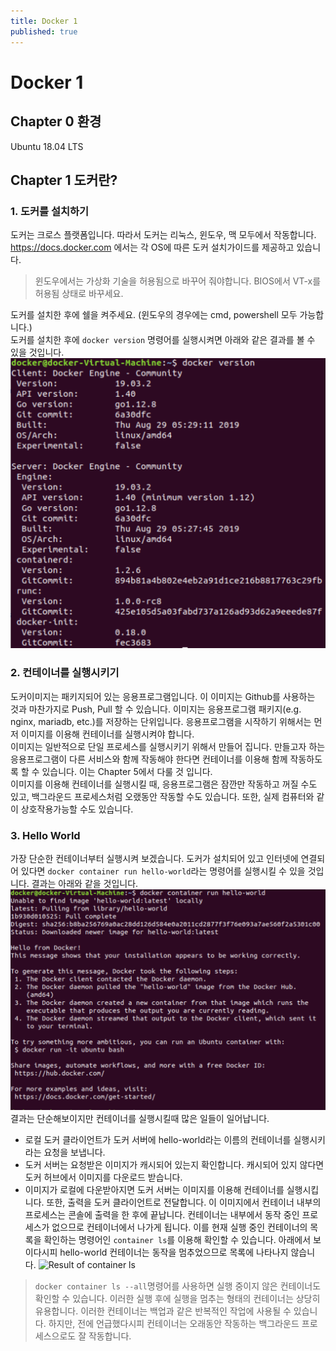 ```yaml
---
title: Docker 1
published: true
---
```


# Docker 1
## Chapter 0 환경
Ubuntu 18.04 LTS

## Chapter 1 도커란?
### 1. 도커를 설치하기
도커는 크로스 플랫폼입니다. 따라서 도커는 리눅스, 윈도우, 맥 모두에서 작동합니다.</br>
https://docs.docker.com 에서는 각 OS에 따른 도커 설치가이드를 제공하고 있습니다.
>윈도우에서는 가상화 기술을 허용됨으로 바꾸어 줘야합니다. BIOS에서 VT-x를 허용됨 상태로 바꾸세요.

도커를 설치한 후에 쉘을 켜주세요. (윈도우의 경우에는 cmd, powershell 모두 가능합니다.)</br>
도커를 설치한 후에 ```docker version``` 명령어를 실행시켜면 아래와 같은 결과를 볼 수 있을 것입니다.
![Result of docker version](/_src/docker_version.png)

### 2. 컨테이너를 실행시키기
도커이미지는 패키지되어 있는 응용프로그램입니다. 이 이미지는 Github를 사용하는 것과 마찬가지로 Push, Pull 할 수 있습니다. 이미지는 응용프로그램 패키지(e.g. nginx, mariadb, etc.)를 저장하는 단위입니다. 응용프로그램을 시작하기 위해서는 먼저 이미지를 이용해 컨테이너를 실행시켜야 합니다.</br>
이미지는 일반적으로 단일 프로세스를 실행시키기 위해서 만들어 집니다. 만들고자 하는 응용프로그램이 다른 서비스와 함께 작동해야 한다면 컨테이너를 이용해 함께 작동하도록 할 수 있습니다. 이는 Chapter 5에서 다룰 것 입니다.</br>
이미지를 이용해 컨테이너를 실행시킬 때, 응용프로그램은 잠깐만 작동하고 꺼질 수도 있고, 백그라운드 프로세스처럼 오랬동안 작동할 수도 있습니다. 또한, 실제 컴퓨터와 같이 상호작용가능할 수도 있습니다.

### 3. Hello World
가장 단순한 컨테이너부터 실행시켜 보겠습니다. 도커가 설치되어 있고 인터넷에 연결되어 있다면 ```docker container run hello-world```라는 명령어를 실행시킬 수 있을 것입니다. 결과는 아래와 같을 것입니다.
![Result of docker container run hello-world](/_src/docker_container_run_hello-world.png)
결과는 단순해보이지만 컨테이너를 실행시킬때 많은 일들이 일어납니다.
* 로컬 도커 클라이언트가 도커 서버에 hello-world라는 이름의 컨테이너를 실행시키라는 요청을 보냅니다.
* 도커 서버는 요청받은 이미지가 캐시되어 있는지 확인합니다. 캐시되어 있지 않다면 도커 허브에서 이미지를 다운로드 받습니다.
* 이미지가 로컬에 다운받아지면 도커 서버는 이미지를 이용해 컨테이너를 실행시킵니다. 또한, 출력을 도커 클라이언트로 전달합니다.
이 이미지에서 컨테이너 내부의 프로세스는 콘솔에 출력을 한 후에 끝납니다. 컨테이너는 내부에서 동작 중인 프로세스가 없으므로 컨테이너에서 나가게 됩니다. 이를 현재 실행 중인 컨테이너의 목록을 확인하는 명령어인 ```container ls```를 이용해 확인할 수 있습니다. 아래에서 보이다시피 hello-world 컨테이너는 동작을 멈추었으므로 목록에 나타나지 않습니다.
![Result of container ls](/_src/dockre_container_ls.png)
>```docker container ls --all```명령어를 사용하면 실행 중이지 않은 컨테이너도 확인할 수 있습니다.
이러한 실행 후에 실행을 멈추는 형태의 컨테이너는 상당히 유용합니다. 이러한 컨테이너는 백업과 같은 반복적인 작업에 사용될 수 있습니다. 하지만, 전에 언급했다시피 컨테이너는 오래동안 작동하는 백그라운드 프로세스으로도 잘 작동합니다.